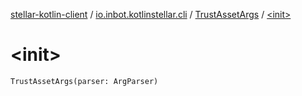 [stellar-kotlin-client](../../index.md) / [io.inbot.kotlinstellar.cli](../index.md) / [TrustAssetArgs](index.md) / [&lt;init&gt;](./-init-.md)

# &lt;init&gt;

`TrustAssetArgs(parser: ArgParser)`